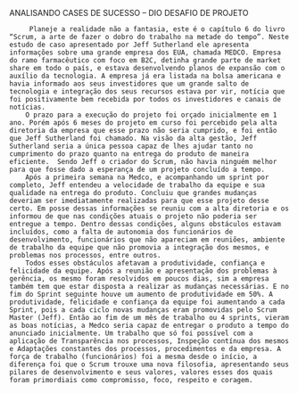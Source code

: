 ANALISANDO CASES DE SUCESSO – DIO
DESAFIO DE PROJETO
 
         Planeje a realidade não a fantasia, este é o capítulo 6 do livro “Scrum, a arte de fazer o dobro do trabalho na metade do tempo”. Neste estudo de caso apresentado por Jeff Sutherland ele apresenta informações sobre uma grande empresa dos EUA, chamada MEDCO. Empresa do ramo farmacêutico com foco em B2C, detinha grande parte de market share em todo o país, e estava desenvolvendo planos de expansão com o auxílio da tecnologia. A empresa já era listada na bolsa americana e havia informado aos seus investidores que um grande salto de tecnologia e integração dos seus recursos estava por vir, notícia que foi positivamente bem recebida por todos os investidores e canais de notícias. 
      	O prazo para a execução do projeto foi orçado inicialmente em 1 ano. Porém após 6 meses do projeto em curso foi percebido pela alta diretoria da empresa que esse prazo não seria cumprido, e foi então que Jeff Sutherland foi chamado. Na visão da alta gestão, Jeff Sutherland seria a única pessoa capaz de lhes ajudar tanto no cumprimento do prazo quanto na entrega do produto de maneira eficiente.  Sendo Jeff o criador do Scrum, não havia ninguém melhor para que fosse dado a esperança de um projeto concluído a tempo.
      	Após a primeira semana na Medco, e acompanhando um sprint por completo, Jeff entendeu a velocidade de trabalho da equipe e sua qualidade na entrega do produto. Concluiu que grandes mudanças deveriam ser imediatamente realizadas para que esse projeto desse certo. Em posse dessas informações se reuniu com a alta diretoria e os informou de que nas condições atuais o projeto não poderia ser entregue a tempo. Dentro dessas condições, alguns obstáculos estavam incluídos, como a falta de autonomia dos funcionários de desenvolvimento, funcionários que não apareciam em reuniões, ambiente de trabalho da equipe que não promovia a integração dos mesmos, e problemas nos processos, entre outros. 
        Todos esses obstáculos afetavam a produtividade, confiança e felicidade da equipe. Após a reunião e apresentação dos problemas à gerência, os mesmo foram resolvidos em poucos dias, sim a empresa também tem que estar disposta a realizar as mudanças necessárias. E no fim do Sprint seguinte houve um aumento de produtividade em 50%. A produtividade, felicidade e confiança da equipe foi aumentando a cada Sprint, pois a cada ciclo novas mudanças eram promovidas pelo Scrum Master (Jeff). Então ao fim de um mês de trabalho ou 4 sprints, vieram as boas notícias, a Medco seria capaz de entregar o produto a tempo do anunciado inicialmente. Um trabalho que só foi possível com a aplicação de Transparência nos processos, Inspeção contínua dos mesmos e Adaptações constantes dos processos, procedimentos e da empresa. A força de trabalho (funcionários) foi a mesma desde o início, a diferença foi que o Scrum trouxe uma nova filosofia, apresentando seus pilares de desenvolvimento e seus valores, valores esses dos quais foram primordiais como compromisso, foco, respeito e coragem.
